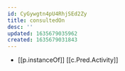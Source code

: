 ```yaml
---
id: CyGywgtn4pU4RhjSEd2Zy
title: consultedOn
desc: ''
updated: 1635679035962
created: 1635679031843
---
```



- [[p.instanceOf]] [[c.Pred.Activity]]
